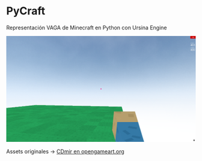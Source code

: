 # PyCraft

Representación VAGA de Minecraft en Python con Ursina Engine

![screenshot](screenshot.png)

Assets originales -> [CDmir en opengameart.org](https://opengameart.org/content/simplified-platformer-pack)
